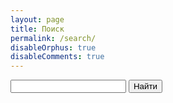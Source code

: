 ```yaml
---
layout: page
title: Поиск
permalink: /search/
disableOrphus: true
disableComments: true
---
```



<div id="sp-search">
  <input type="text" class="sp-query" value="" /> <input type="submit" value="Найти" class="sp-find-button" />
  <span class="sp-status"></span>
  <br />
  <div class="sp-results" style="min-height: 200px"></div>
</div>

<script type="text/javascript" src="http://svoy-poisk.sergei-udalov.ru/js/search.js"></script>

<script type="text/javascript">
  var search;

  search = new sp_Poisk({ sitemap_url: "http://www.sergei-udalov.ru/sitemap.xml", el: "#sp-search" });

  jQuery("#sp-search .sp-find-button").click(function() {
    var q = jQuery("#sp-search .sp-query").val();
    search.find(q);
  });

</script>


